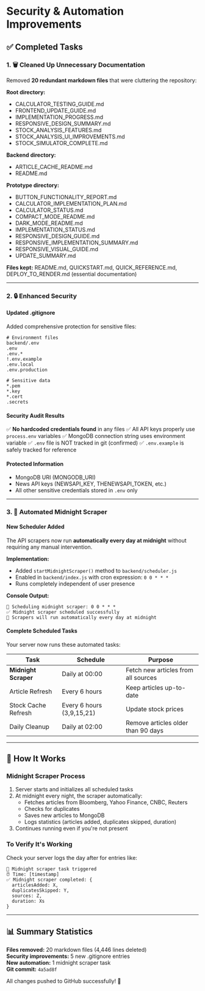 # Security & Automation Improvements

## ✅ Completed Tasks

### 1. 🗑️ Cleaned Up Unnecessary Documentation
Removed **20 redundant markdown files** that were cluttering the repository:

**Root directory:**
- CALCULATOR_TESTING_GUIDE.md
- FRONTEND_UPDATE_GUIDE.md
- IMPLEMENTATION_PROGRESS.md
- RESPONSIVE_DESIGN_SUMMARY.md
- STOCK_ANALYSIS_FEATURES.md
- STOCK_ANALYSIS_UI_IMPROVEMENTS.md
- STOCK_SIMULATOR_COMPLETE.md

**Backend directory:**
- ARTICLE_CACHE_README.md
- README.md

**Prototype directory:**
- BUTTON_FUNCTIONALITY_REPORT.md
- CALCULATOR_IMPLEMENTATION_PLAN.md
- CALCULATOR_STATUS.md
- COMPACT_MODE_README.md
- DARK_MODE_README.md
- IMPLEMENTATION_STATUS.md
- RESPONSIVE_DESIGN_GUIDE.md
- RESPONSIVE_IMPLEMENTATION_SUMMARY.md
- RESPONSIVE_VISUAL_GUIDE.md
- UPDATE_SUMMARY.md

**Files kept:** README.md, QUICKSTART.md, QUICK_REFERENCE.md, DEPLOY_TO_RENDER.md (essential documentation)

---

### 2. 🔒 Enhanced Security

#### Updated .gitignore
Added comprehensive protection for sensitive files:
```gitignore
# Environment files
backend/.env
.env
.env.*
!.env.example
.env.local
.env.production

# Sensitive data
*.pem
*.key
*.cert
.secrets
```

#### Security Audit Results
✅ **No hardcoded credentials found** in any files
✅ All API keys properly use `process.env` variables
✅ MongoDB connection string uses environment variable
✅ `.env` file is NOT tracked in git (confirmed)
✅ `.env.example` is safely tracked for reference

#### Protected Information
- MongoDB URI (MONGODB_URI)
- News API keys (NEWSAPI_KEY, THENEWSAPI_TOKEN, etc.)
- All other sensitive credentials stored in `.env` only

---

### 3. 🌙 Automated Midnight Scraper

#### New Scheduler Added
The API scrapers now run **automatically every day at midnight** without requiring any manual intervention.

**Implementation:**
- Added `startMidnightScraper()` method to `backend/scheduler.js`
- Enabled in `backend/index.js` with cron expression: `0 0 * * *`
- Runs completely independent of user presence

**Console Output:**
```
📅 Scheduling midnight scraper: 0 0 * * *
✅ Midnight scraper scheduled successfully
🌙 Scrapers will run automatically every day at midnight
```

#### Complete Scheduled Tasks
Your server now runs these automated tasks:

| Task | Schedule | Purpose |
|------|----------|---------|
| **Midnight Scraper** | Daily at 00:00 | Fetch new articles from all sources |
| Article Refresh | Every 6 hours | Keep articles up-to-date |
| Stock Cache Refresh | Every 6 hours (3,9,15,21) | Update stock prices |
| Daily Cleanup | Daily at 02:00 | Remove articles older than 90 days |

---

## 🚀 How It Works

### Midnight Scraper Process
1. Server starts and initializes all scheduled tasks
2. At midnight every night, the scraper automatically:
   - Fetches articles from Bloomberg, Yahoo Finance, CNBC, Reuters
   - Checks for duplicates
   - Saves new articles to MongoDB
   - Logs statistics (articles added, duplicates skipped, duration)
3. Continues running even if you're not present

### To Verify It's Working
Check your server logs the day after for entries like:
```
🌙 Midnight scraper task triggered
⏰ Time: [timestamp]
✅ Midnight scraper completed: {
  articlesAdded: X,
  duplicatesSkipped: Y,
  sources: Z,
  duration: Xs
}
```

---

## 📊 Summary Statistics

**Files removed:** 20 markdown files (4,446 lines deleted)  
**Security improvements:** 5 new .gitignore entries  
**New automation:** 1 midnight scraper task  
**Git commit:** `4a5ad8f`  

All changes pushed to GitHub successfully! 🎉
